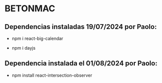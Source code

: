 # BETONMAC

## Dependencias instaladas 19/07/2024 por Paolo:

- npm i react-big-calendar

- npm i dayjs


## Dependencia instalada el 01/08/2024 por Paolo:

- npm install react-intersection-observer